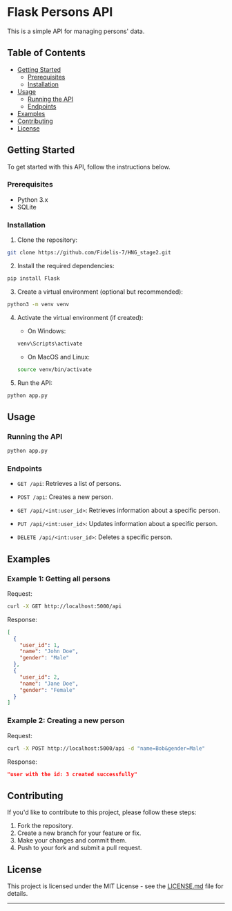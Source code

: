 

# Flask Persons API

This is a simple API for managing persons' data.

## Table of Contents

- [Getting Started](#getting-started)
  - [Prerequisites](#prerequisites)
  - [Installation](#installation)
- [Usage](#usage)
  - [Running the API](#running-the-api)
  - [Endpoints](#endpoints)
- [Examples](#examples)
- [Contributing](#contributing)
- [License](#license)

## Getting Started

To get started with this API, follow the instructions below.

### Prerequisites

- Python 3.x
- SQLite

### Installation

1. Clone the repository:

```bash
git clone https://github.com/Fidelis-7/HNG_stage2.git
```

2. Install the required dependencies:

```bash
pip install Flask
```

3. Create a virtual environment (optional but recommended):

```bash
python3 -m venv venv
```

4. Activate the virtual environment (if created):

   - On Windows:

   ```bash
   venv\Scripts\activate
   ```

   - On MacOS and Linux:

   ```bash
   source venv/bin/activate
   ```

5. Run the API:

```bash
python app.py
```

## Usage

### Running the API

```bash
python app.py
```

### Endpoints

- `GET /api`: Retrieves a list of persons.

- `POST /api`: Creates a new person.

- `GET /api/<int:user_id>`: Retrieves information about a specific person.

- `PUT /api/<int:user_id>`: Updates information about a specific person.

- `DELETE /api/<int:user_id>`: Deletes a specific person.

## Examples

### Example 1: Getting all persons

Request:

```bash
curl -X GET http://localhost:5000/api
```

Response:

```json
[
  {
    "user_id": 1,
    "name": "John Doe",
    "gender": "Male"
  },
  {
    "user_id": 2,
    "name": "Jane Doe",
    "gender": "Female"
  }
]
```

### Example 2: Creating a new person

Request:

```bash
curl -X POST http://localhost:5000/api -d "name=Bob&gender=Male"
```

Response:

```json
"user with the id: 3 created successfully"
```

## Contributing

If you'd like to contribute to this project, please follow these steps:

1. Fork the repository.
2. Create a new branch for your feature or fix.
3. Make your changes and commit them.
4. Push to your fork and submit a pull request.

## License

This project is licensed under the MIT License - see the [LICENSE.md](LICENSE.md) file for details.

---
